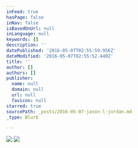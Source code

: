 ```yaml
---
inFeed: true
hasPage: false
inNav: false
isBasedOnUrl: null
inLanguage: null
keywords: []
description: ''
datePublished: '2016-05-07T02:55:59.956Z'
dateModified: '2016-05-07T02:55:52.440Z'
title: ''
author: []
authors: []
publisher:
  name: null
  domain: null
  url: null
  favicon: null
starred: true
sourcePath: _posts/2016-05-07-jason-l-jordan.md
_type: Blurb

---
```

![](https://imgflo.herokuapp.com/graph/vahj1ThiexotieMo/b4fdadf49701a0109a8eac08ac70d571/passthrough.jpg?height=500&input=https%3A%2F%2Fs3-us-west-2.amazonaws.com%2Fthe-grid-img%2Fp%2F01d0e6826a768f8f9654471f9c20a48528af9619.jpg&width=750)
![](https://the-grid-user-content.s3-us-west-2.amazonaws.com/362b7962-684d-4bc5-8114-79699903eb83.jpg)